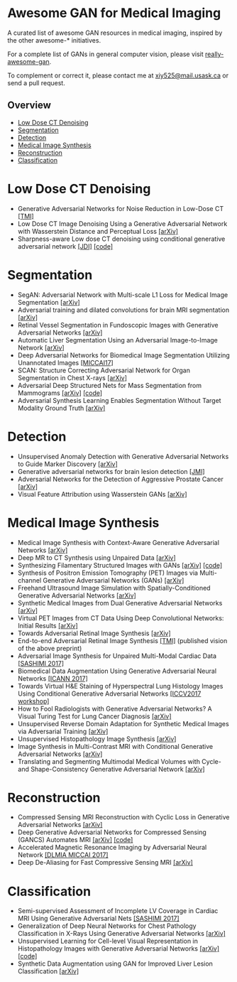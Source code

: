 # Awesome GAN for Medical Imaging
A curated list of awesome GAN resources in medical imaging, inspired by the other awesome-* initiatives.

For a complete list of GANs in general computer vision, please visit [really-awesome-gan](https://github.com/nightrome/really-awesome-gan).

To complement or correct it, please contact me at xiy525@mail.usask.ca or send a pull request.

## Overview
- [Low Dose CT Denoising](#low-dose-ct-denoising)
- [Segmentation](#segmentation)
- [Detection](#detection)
- [Medical Image Synthesis](#medical-image-synthesis)
- [Reconstruction](#reconstruction)
- [Classification](#classification)

# Low Dose CT Denoising
- Generative Adversarial Networks for Noise Reduction in Low-Dose CT [[TMI]](http://ieeexplore.ieee.org/document/7934380/)
- Low Dose CT Image Denoising Using a Generative Adversarial Network with Wasserstein Distance and Perceptual Loss [[arXiv]](https://arxiv.org/abs/1708.00961)
- Sharpness-aware Low dose CT denoising using conditional generative adversarial network [[JDI]](https://link.springer.com/article/10.1007/s10278-018-0056-0) [[code]](https://github.com/xinario/SAGAN)


# Segmentation
- SegAN: Adversarial Network with Multi-scale L1 Loss for Medical Image Segmentation [[arXiv]](https://arxiv.org/abs/1706.01805)
- Adversarial training and dilated convolutions for brain MRI segmentation [[arXiv]](https://arxiv.org/abs/1707.03195)
- Retinal Vessel Segmentation in Fundoscopic Images with Generative Adversarial Networks [[arXiv]](https://arxiv.org/abs/1706.09318)
- Automatic Liver Segmentation Using an Adversarial Image-to-Image Network [[arXiv]](https://arxiv.org/abs/1707.08037)
- Deep Adversarial Networks for Biomedical Image Segmentation Utilizing Unannotated Images [[MICCAI17]](https://link.springer.com/chapter/10.1007/978-3-319-66179-7_47)
- SCAN: Structure Correcting Adversarial Network for Organ Segmentation in Chest X-rays [[arXiv]](https://arxiv.org/abs/1703.08770)
- Adversarial Deep Structured Nets for Mass Segmentation from Mammograms [[arXiv]](https://arxiv.org/abs/1710.09288) [[code]](https://github.com/wentaozhu/adversarial-deep-structural-networks)
- Adversarial Synthesis Learning Enables Segmentation Without Target Modality Ground Truth [[arXiv]](https://arxiv.org/abs/1712.07695)

# Detection
- Unsupervised Anomaly Detection with Generative Adversarial Networks to Guide Marker Discovery [[arXiv]](https://arxiv.org/abs/1703.05921)
- Generative adversarial networks for brain lesion detection [[JMI]](https://www.spiedigitallibrary.org/conference-proceedings-of-spie/10133/1/Generative-adversarial-networks-for-brain-lesion-detection/10.1117/12.2254487.short)
- Adversarial Networks for the Detection of Aggressive Prostate Cancer [[arXiv]](https://arxiv.org/abs/1702.08014)
- Visual Feature Attribution using Wasserstein GANs [[arXiv]](https://arxiv.org/abs/1711.08998)

# Medical Image Synthesis
- Medical Image Synthesis with Context-Aware Generative Adversarial Networks [[arXiv]](https://arxiv.org/abs/1612.05362)
- Deep MR to CT Synthesis using Unpaired Data [[arXiv]](https://arxiv.org/abs/1708.01155)
- Synthesizing Filamentary Structured Images with GANs [[arXiv]](https://arxiv.org/abs/1706.02185) [[code]](https://web.bii.a-star.edu.sg/archive/machine_learning/Projects/filaStructObjs/Synthesis/downloads.html)
- Synthesis of Positron Emission Tomography (PET) Images via Multi-channel Generative Adversarial Networks (GANs) [[arXiv]](https://arxiv.org/abs/1707.09747)
- Freehand Ultrasound Image Simulation with Spatially-Conditioned Generative Adversarial Networks [[arXiv]](https://arxiv.org/abs/1707.05392)
- Synthetic Medical Images from Dual Generative Adversarial Networks [[arXiv]](https://arxiv.org/abs/1709.01872)
- Virtual PET Images from CT Data Using Deep Convolutional Networks: Initial Results [[arXiv]](https://arxiv.org/abs/1707.09585)
- Towards Adversarial Retinal Image Synthesis [[arXiv]](https://arxiv.org/abs/1701.08974)
- End-to-end Adversarial Retinal Image Synthesis [[TMI]](http://ieeexplore.ieee.org/abstract/document/8055572/) (published vision of the above preprint)
- Adversarial Image Synthesis for Unpaired Multi-Modal Cardiac Data [[SASHIMI 2017]](https://link.springer.com/chapter/10.1007/978-3-319-68127-6_1)
- Biomedical Data Augmentation Using Generative Adversarial Neural Networks [[ICANN 2017]](https://link.springer.com/chapter/10.1007/978-3-319-68612-7_71)
- Towards Virtual H&E Staining of Hyperspectral Lung Histology Images Using Conditional Generative Adversarial Networks [[ICCV2017 workshop]](http://openaccess.thecvf.com/content_ICCV_2017_workshops/papers/w1/Bayramoglu_Towards_Virtual_HE_ICCV_2017_paper.pdf)
- How to Fool Radiologists with Generative Adversarial Networks? A Visual Turing Test for Lung Cancer Diagnosis [[arXiv]](https://arxiv.org/abs/1710.09762)
- Unsupervised Reverse Domain Adaptation for Synthetic Medical Images via Adversarial Training [[arXiv]](https://arxiv.org/abs/1711.06606)
- Unsupervised Histopathology Image Synthesis [[arXiv]](https://arxiv.org/abs/1712.05021)
- Image Synthesis in Multi-Contrast MRI with Conditional Generative Adversarial Networks [[arXiv]](https://arxiv.org/abs/1802.01221)
- Translating and Segmenting Multimodal Medical Volumes with Cycle- and Shape-Consistency Generative Adversarial Network [[arXiv]](https://arxiv.org/abs/1802.09655)

# Reconstruction
- Compressed Sensing MRI Reconstruction with Cyclic Loss in Generative Adversarial Networks [[arXiv]](https://arxiv.org/abs/1709.00753)
- Deep Generative Adversarial Networks for Compressed Sensing (GANCS) Automates MRI [[arXiv]](https://arxiv.org/abs/1706.00051) [[code]](https://github.com/gongenhao/GANCS)
- Accelerated Magnetic Resonance Imaging by Adversarial Neural Network [[DLMIA MICCAI 2017]](https://link.springer.com/chapter/10.1007/978-3-319-67558-9_4)
- Deep De-Aliasing for Fast Compressive Sensing MRI [[arXiv]](https://arxiv.org/abs/1705.07137)

# Classification
- Semi-supervised Assessment of Incomplete LV Coverage in Cardiac MRI Using Generative Adversarial Nets [[SASHIMI 2017]](https://link.springer.com/chapter/10.1007/978-3-319-68127-6_7)
- Generalization of Deep Neural Networks for Chest Pathology Classification in X-Rays Using Generative Adversarial Networks [[arXiv]](https://arxiv.org/abs/1712.01636)
- Unsupervised Learning for Cell-level Visual Representation in Histopathology Images with Generative Adversarial Networks [[arXiv]](https://arxiv.org/abs/1711.11317) [[code]](https://github.com/hbkunn/nu_gan)
- Synthetic Data Augmentation using GAN for Improved Liver Lesion Classification [[arXiv]](https://arxiv.org/abs/1801.02385)

